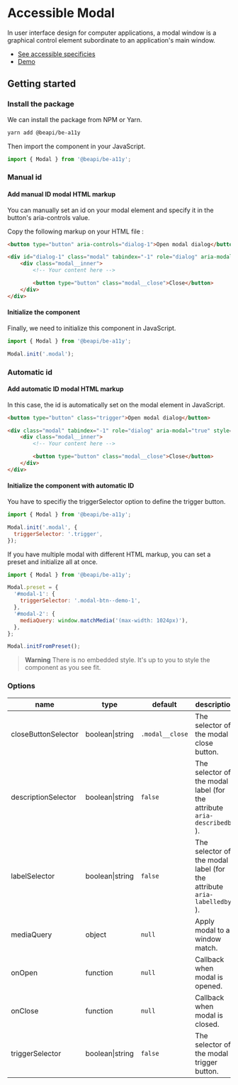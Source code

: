 # Accessible Modal

In user interface design for computer applications, a modal window is a graphical control element subordinate to an application's main window.

* [See accessible specificies](https://www.w3.org/TR/wai-aria-practices-1.1/examples/dialog-modal/dialog.html)
* [Demo](https://codepen.io/beapi/full/mdwOVBm)

## Getting started

### Install the package

We can install the package from NPM or Yarn.

```bash
yarn add @beapi/be-a11y
```

Then import the component in your JavaScript.

```js
import { Modal } from '@beapi/be-a11y';
```

### Manual id

#### Add manual ID modal HTML markup

You can manually set an id on your modal element and specify it in the button's aria-controls value.

Copy the following markup on your HTML file :

```html
<button type="button" aria-controls="dialog-1">Open modal dialog</button>

<div id="dialog-1" class="modal" tabindex="-1" role="dialog" aria-modal="true" style="display: none;">
    <div class="modal__inner">
        <!-- Your content here -->

        <button type="button" class="modal__close">Close</button>
    </div>
</div>
```

#### Initialize the component

Finally, we need to initialize this component in JavaScript.

```js
import { Modal } from '@beapi/be-a11y';

Modal.init('.modal');
```

### Automatic id

#### Add automatic ID modal HTML markup

In this case, the id is automatically set on the modal element in JavaScript.

```html
<button type="button" class="trigger">Open modal dialog</button>

<div class="modal" tabindex="-1" role="dialog" aria-modal="true" style="display: none;">
    <div class="modal__inner">
        <!-- Your content here -->

        <button type="button" class="modal__close">Close</button>
    </div>
</div>
```

#### Initialize the component with automatic ID

You have to specifiy the triggerSelector option to define the trigger button.

```js
import { Modal } from '@beapi/be-a11y';

Modal.init('.modal', {
  triggerSelector: '.trigger',
});
```

If you have multiple modal with different HTML markup, you can set a preset and initialize all at once.

```js
import { Modal } from '@beapi/be-a11y';

Modal.preset = {
  '#modal-1': {
    triggerSelector: '.modal-btn--demo-1',
  },
  '#modal-2': {
    mediaQuery: window.matchMedia('(max-width: 1024px)'),
  },
};

Modal.initFromPreset();
```

> **Warning**
> There is no embedded style. It's up to you to style the component as you see fit.

### Options

| name                | type            | default         | description                                                                 |
|---------------------|-----------------|-----------------|-----------------------------------------------------------------------------|
| closeButtonSelector | boolean\|string | `.modal__close` | The selector of the modal close button.                                     |
| descriptionSelector | boolean\|string | `false`         | The selector of the modal label (for the attribute  ` aria-describedby ` ). |
| labelSelector       | boolean\|string | `false`         | The selector of the modal label (for the attribute  ` aria-labelledby ` ).  |
| mediaQuery          | object          | `null`          | Apply modal to a window match.                                              |
| onOpen              | function        | `null`          | Callback when modal is opened.                                              |
| onClose             | function        | `null`          | Callback when modal is closed.                                              |
| triggerSelector     | boolean\|string | `false`         | The selector of the modal trigger button.                                   |
